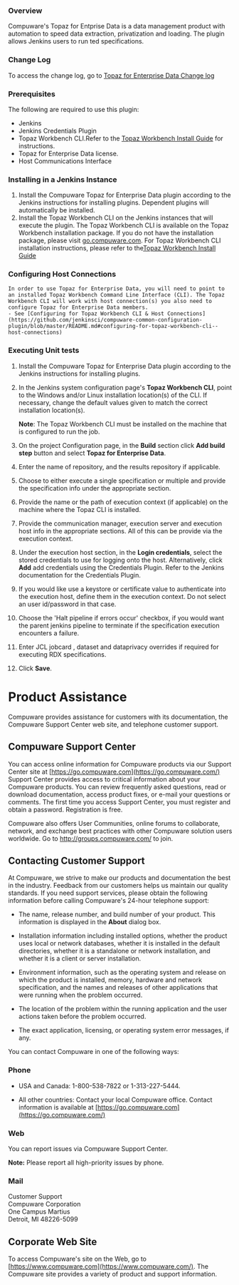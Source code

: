 ### Overview

Compuware's Topaz for Entprise Data is a data management product with automation to speed data extraction, privatization and loading. The plugin allows Jenkins users to run ted specifications.

### Change Log

To access the change log, go to
[Topaz for Enterprise Data Change log](https://github.com/jenkinsci/compuware-topaz-for-enterprise-data-plugin/blob/master/CHANGELOG.md)

### Prerequisites

The following are required to use this plugin:

-   Jenkins
-   Jenkins Credentials Plugin
-   Topaz Workbench CLI.Refer to the [Topaz Workbench Install
    Guide](http://frontline.compuware.com/Doc/KB/KB1802/PDF/Topaz_Workbench_Install_Guide.pdf) for
    instructions.
-   Topaz for Enterprise Data license.
-   Host Communications Interface

### Installing in a Jenkins Instance

1.  Install the Compuware Topaz for Enterprise Data plugin according to the Jenkins instructions for installing plugins. Dependent plugins will automatically be installed.
2.  Install the Topaz Workbench CLI on the Jenkins instances that will execute the plugin. The Topaz Workbench CLI is available on the Topaz Workbench installation package. If you do not have the installation package, please  visit [go.compuware.com](http://go.compuware.com/). For Topaz Workbench CLI installation instructions, please refer to the[Topaz Workbench Install Guide](http://frontline.compuware.com/Doc/KB/KB1802/PDF/Topaz_Workbench_Install_Guide.pdf)

### Configuring Host Connections
	In order to use Topaz for Enterprise Data, you will need to point to an installed Topaz Workbench Command Line Interface (CLI). The Topaz Workbench CLI will work with host connection(s) you also need to configure Topaz for Enterprise Data members.
    - See [Configuring for Topaz Workbench CLI & Host Connections](https://github.com/jenkinsci/compuware-common-configuration-plugin/blob/master/README.md#configuring-for-topaz-workbench-cli--host-connections)
    
### Executing Unit tests

1.  Install the Compuware Topaz for Enterprise Data plugin according to the Jenkins instructions for installing plugins.

2.  In the Jenkins system configuration page's **Topaz Workbench CLI**, point to the Windows and/or Linux installation location(s) of the CLI. If necessary, change the default values given to match the correct installation location(s).

    **Note**: The Topaz Workbench CLI must be installed on the machine that is configured to run the job.

3.  On the project Configuration page, in the **Build** section click **Add build step** button and select **Topaz for Enterprise Data**.

4.  Enter the name of repository, and the results repository if applicable. 

5.  Choose to either execute a single specification or multiple and provide the specification info under the appropriate section. 

6.  Provide the name or the path of execution context (if applicable) on the machine where the Topaz CLI is installed.       

7.  Provide the communication manager, execution server and execution host info in the appropriate sections. All of this can be provide via the execution context. 

8.  Under the execution host section, in the **Login credentials**, select the stored credentials to use for logging onto the host. Alternatively, click **Add** add
    credentials using the Credentials Plugin. Refer to the Jenkins documentation for the Credentials Plugin.
    
9.  If you would like use a keystore or certificate value to authenticate into the execution host, define them in the execution context. Do not select an user id/password in that case.     

10. Choose the 'Halt pipeline if errors occur' checkbox, if you would want the parent jenkins pipeline to terminate if the specification execution encounters a failure. 

11. Enter JCL jobcard , dataset and dataprivacy overrides if required for executing RDX specifications. 

12. Click **Save**.

# Product Assistance

Compuware provides assistance for customers with its documentation, the Compuware Support Center web site, and telephone customer support.

## Compuware Support Center

You can access online information for Compuware products via our Support Center site at [https://go.compuware.com](https://go.compuware.com/) Support Center provides access to critical information about your Compuware products. You can review frequently asked questions, read or download documentation, access product fixes, or e-mail your questions or comments. The first time you access Support Center, you must register and obtain a password. Registration is free.

Compuware also offers User Communities, online forums to collaborate, network, and exchange best practices with other Compuware solution users worldwide. Go to <http://groups.compuware.com/> to join.

## Contacting Customer Support

At Compuware, we strive to make our products and documentation the best in the industry. Feedback from our customers helps us maintain our quality standards. If you need support services, please obtain the following information before calling Compuware's 24-hour telephone support:

-   The name, release number, and build number of your product. This information is displayed in the **About** dialog box.

-   Installation information including installed options, whether the product uses local or network databases, whether it is installed in the default directories, whether it is a standalone or network installation, and whether it is a client or server installation.

-   Environment information, such as the operating system and release on which the product is installed, memory, hardware and network specification, and the names and releases of other applications that were running when the problem occurred.

-   The location of the problem within the running application and the user actions taken before the problem occurred.

-   The exact application, licensing, or operating system error messages, if any.

You can contact Compuware in one of the following ways:

### Phone

-   USA and Canada: 1-800-538-7822 or 1-313-227-5444.

-   All other countries: Contact your local Compuware office. Contact information is available at [https://go.compuware.com](https://go.compuware.com/)

### Web

You can report issues via Compuware Support Center.

**Note:** Please report all high-priority issues by phone.

### Mail

Customer Support  
Compuware Corporation  
One Campus Martius  
Detroit, MI 48226-5099

## Corporate Web Site

To access Compuware's site on the Web, go to [https://www.compuware.com](https://www.compuware.com/). The Compuware site provides a variety of product and support information.
